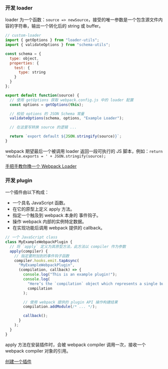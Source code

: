 ### 开发 loader

loader 为一个函数：`source => newSource`，接受的唯一参数是一个包含源文件内容的字符串，输出一个转化后的 string 或 buffer。

```js
// custom-loader
import { getOptions } from "loader-utils";
import { validateOptions } from "schema-utils";

const schema = {
  type: object,
  properties: {
    test: {
      type: string
    }
  }
};

export default function(source) {
  // 使用 getOptions 获取 webpack.config.js 中的 loader 配置
  const options = getOptions(this);

  // 校验 options 的 JSON Schema 常量
  validateOptions(schema, options, "Example Loader");

  // 在这里写转换 source 的逻辑 ...

  return `export default ${JSON.stringify(source)}`;
}
```

webpack 期望最后一个被调用 loader 返回一段可执行的 JS 脚本，例如：`return 'module.exports = ' + JSON.stringify(source);`

[手把手教你撸一个 Webpack Loader](https://juejin.im/post/5a698a316fb9a01c9f5b9ca0)

### 开发 plugin

一个插件由以下构成：

- 一个具名 JavaScript 函数。
- 在它的原型上定义 apply 方法。
- 指定一个触及到 webpack 本身的 事件钩子。
- 操作 webpack 内部的实例特定数据。
- 在实现功能后调用 webpack 提供的 callback。

```js
// 一个 JavaScript class
class MyExampleWebpackPlugin {
  // 将 `apply` 定义为其原型方法，此方法以 compiler 作为参数
  apply(compiler) {
    // 指定要附加到的事件钩子函数
    compiler.hooks.emit.tapAsync(
      "MyExampleWebpackPlugin",
      (compilation, callback) => {
        console.log("This is an example plugin!");
        console.log(
          "Here’s the `compilation` object which represents a single build of assets:",
          compilation
        );

        // 使用 webpack 提供的 plugin API 操作构建结果
        compilation.addModule(/* ... */);

        callback();
      }
    );
  }
}
```

apply 方法在安装插件时，会被 webpack compiler 调用一次，接收一个 webpack compiler 对象的引用。

[创建一个插件](https://webpack.docschina.org/contribute/writing-a-plugin/)
